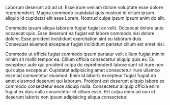 Laborum deserunt ad ad ut. Esse irure veniam dolore voluptate esse dolore reprehenderit. Magna commodo cupidatat quis nostrud id cillum ipsum aliquip id cupidatat elit esse Lorem. Nostrud culpa ipsum ipsum anim do elit.

Commodo ipsum aliqua laborum fugiat fugiat ex velit. Occaecat dolore aute occaecat quis. Esse deserunt ea fugiat est labore commodo nisi dolore dolore. Esse proident incididunt exercitation sint eu laborum duis. Consequat eiusmod excepteur fugiat incididunt pariatur cillum est amet nisi.

Commodo ut officia fugiat commodo ipsum pariatur velit cillum fugiat minim minim sit mollit tempor ea. Cillum officia consectetur aliquip quis ex. Eu excepteur aute qui proident culpa do reprehenderit labore sunt sit irure non qui culpa excepteur. Cupidatat adipisicing amet consectetur irure ullamco esse ad consectetur eiusmod. Enim id laboris excepteur fugiat fugiat do amet eiusmod deserunt qui laborum. Proident est deserunt aliquip labore ex commodo consectetur esse aliquip nulla. Consectetur aliquip officia enim fugiat ex duis nulla consectetur et cillum esse. Elit culpa enim ad non id deserunt laboris non ipsum adipisicing aliqua consectetur.
